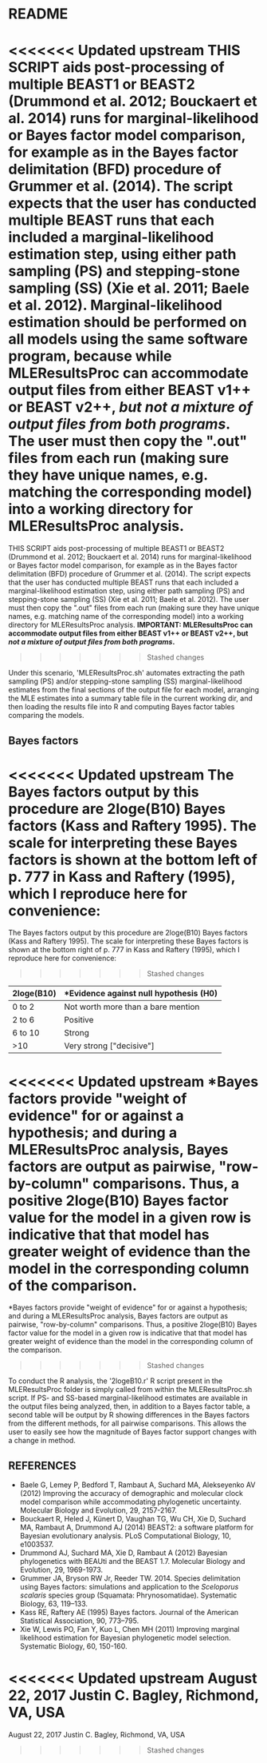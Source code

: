 # README

<<<<<<< Updated upstream
THIS SCRIPT aids post-processing of multiple BEAST1 or BEAST2 (Drummond et al. 2012; Bouckaert et al. 2014) runs for marginal-likelihood or Bayes factor model comparison, for example as in the Bayes factor delimitation (BFD) procedure of Grummer et al. (2014). The script expects that the user has conducted multiple BEAST runs that each included a marginal-likelihood estimation step, using either path sampling (PS) and stepping-stone sampling (SS) (Xie et al. 2011; Baele et al. 2012). Marginal-likelihood estimation should be performed on all models using the same software program, because while MLEResultsProc can accommodate output files from either BEAST v1++ or BEAST v2++, _but not a mixture of output files from both programs_. The user must then copy the ".out" files from each run (making sure they have unique names, e.g. matching the corresponding model) into a working directory for MLEResultsProc analysis. 
=======
THIS SCRIPT aids post-processing of multiple BEAST1 or BEAST2 (Drummond et al. 2012; Bouckaert et al. 2014) runs for marginal-likelihood or Bayes factor model comparison, for example as in the Bayes factor delimitation (BFD) procedure of Grummer et al. (2014). The script expects that the user has conducted multiple BEAST runs that each included a marginal-likelihood estimation step, using either path sampling (PS) and stepping-stone sampling (SS) (Xie et al. 2011; Baele et al. 2012). The user must then copy the ".out" files from each run (making sure they have unique names, e.g. matching name of the corresponding model) into a working directory for MLEResultsProc analysis. **IMPORTANT: MLEResultsProc can accommodate output files from either BEAST v1++ or BEAST v2++, but _not a mixture of output files from both programs_.** 
>>>>>>> Stashed changes

Under this scenario, 'MLEResultsProc.sh' automates extracting the path sampling (PS) and/or stepping-stone sampling (SS) marginal-likelihood estimates from the final sections of the output file for each model, arranging the MLE estimates into a summary table file in the current working dir, and then loading the results file into R and computing Bayes factor tables comparing the models. 

## Bayes factors

<<<<<<< Updated upstream
The Bayes factors output by this procedure are 2loge(B10) Bayes factors (Kass and Raftery 1995). The scale for interpreting these Bayes factors is shown at the bottom left of p. 777 in Kass and Raftery (1995), which I reproduce here for convenience:
=======
The Bayes factors output by this procedure are 2loge(B10) Bayes factors (Kass and Raftery 1995). The scale for interpreting these Bayes factors is shown at the bottom right of p. 777 in Kass and Raftery (1995), which I reproduce here for convenience:
>>>>>>> Stashed changes

| 2loge(B10)             | \*Evidence against null hypothesis (H0)    |
| :--------------------- |:------------------------------------------|
| 0 to 2                 | Not worth more than a bare mention        |
| 2 to 6                 | Positive                                  |
| 6 to 10                | Strong                                    |
| >10                    | Very strong ["decisive"]                  |

<<<<<<< Updated upstream
**\*Bayes factors provide "weight of evidence" for or against a hypothesis; and during a MLEResultsProc analysis, Bayes factors are output as pairwise, "row-by-column" comparisons. Thus, a positive 2loge(B10) Bayes factor value for the model in a given row is indicative that that model has greater weight of evidence than the model in the corresponding column of the comparison.**
=======
\*Bayes factors provide "weight of evidence" for or against a hypothesis; and during a MLEResultsProc analysis, Bayes factors are output as pairwise, "row-by-column" comparisons. Thus, a positive 2loge(B10) Bayes factor value for the model in a given row is indicative that that model has greater weight of evidence than the model in the corresponding column of the comparison.
>>>>>>> Stashed changes

To conduct the R analysis, the '2logeB10.r' R script present in the MLEResultsProc folder is simply called from within the MLEResultsProc.sh script. If PS- and SS-based marginal-likelihood estimates are available in the output files being analyzed, then, in addition to a Bayes factor table, a second table will be output by R showing differences in the Bayes factors from the different methods, for all pairwise comparisons. This allows the user to easily see how the magnitude of Bayes factor support changes with a change in method.

## REFERENCES

- Baele G, Lemey P, Bedford T, Rambaut A, Suchard MA, Alekseyenko AV (2012) Improving the accuracy of demographic and molecular clock model comparison while accommodating phylogenetic uncertainty. Molecular Biology and Evolution, 29, 2157-2167.
- Bouckaert R, Heled J, Künert D, Vaughan TG, Wu CH, Xie D, Suchard MA, Rambaut A, Drummond AJ (2014) BEAST2: a software platform for Bayesian evolutionary analysis. PLoS Computational Biology, 10, e1003537.
- Drummond AJ, Suchard MA, Xie D, Rambaut A (2012) Bayesian phylogenetics with BEAUti and the BEAST 1.7. Molecular Biology and Evolution, 29, 1969-1973.
- Grummer JA, Bryson RW Jr, Reeder TW. 2014. Species delimitation using Bayes factors: simulations and application to the _Sceloporus scalaris_ species group (Squamata: Phrynosomatidae). Systematic Biology, 63, 119–133.
- Kass RE, Raftery AE (1995) Bayes factors. Journal of the American Statistical Association, 90, 773–795.
- Xie W, Lewis PO, Fan Y, Kuo L, Chen MH (2011) Improving marginal likelihood estimation for Bayesian phylogenetic model selection. Systematic Biology, 60, 150-160.

<<<<<<< Updated upstream
August 22, 2017 Justin C. Bagley, Richmond, VA, USA
=======
August 22, 2017 Justin C. Bagley, Richmond, VA, USA
>>>>>>> Stashed changes
